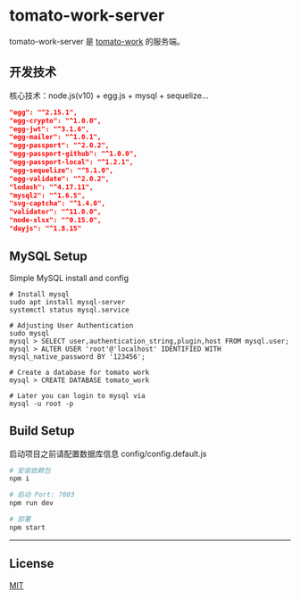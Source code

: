 # tomato-work-server

tomato-work-server 是 [tomato-work](https://github.com/xjh22222228/tomato-work) 的服务端。




## 开发技术
核心技术：node.js(v10) + egg.js + mysql +  sequelize...
``` json
"egg": "^2.15.1",
"egg-crypto": "^1.0.0",
"egg-jwt": "^3.1.6",
"egg-mailer": "^1.0.1",
"egg-passport": "^2.0.2",
"egg-passport-github": "^1.0.0",
"egg-passport-local": "^1.2.1",
"egg-sequelize": "^5.1.0",
"egg-validate": "^2.0.2",
"lodash": "^4.17.11",
"mysql2": "^1.6.5",
"svg-captcha": "^1.4.0",
"validator": "^11.0.0",
"node-xlsx": "^0.15.0",
"dayjs": "^1.8.15"
```

## MySQL Setup
Simple MySQL install and config

```
# Install mysql
sudo apt install mysql-server
systemctl status mysql.service

# Adjusting User Authentication 
sudo mysql
mysql > SELECT user,authentication_string,plugin,host FROM mysql.user;
mysql > ALTER USER 'root'@'localhost' IDENTIFIED WITH mysql_native_password BY '123456';

# Create a database for tomato work
mysql > CREATE DATABASE tomato_work

# Later you can login to mysql via
mysql -u root -p
```

## Build Setup
启动项目之前请配置数据库信息  config/config.default.js

``` bash
# 安装依赖包
npm i

# 启动 Port: 7003
npm run dev

# 部署
npm start
```

---

## License
[MIT](https://opensource.org/licenses/MIT)
